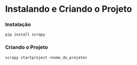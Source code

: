 # Instalando e Criando o Projeto


### Instalação
```bash
pip install scrapy
```


### Criando o Projeto
```
scrapy startproject <nome_do_projeto>
```